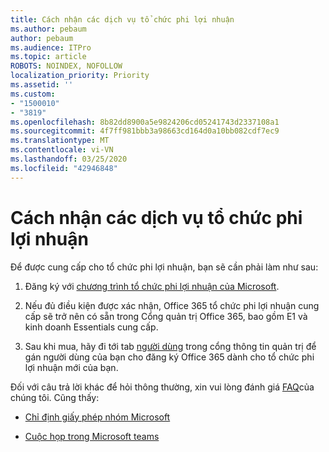```yaml
---
title: Cách nhận các dịch vụ tổ chức phi lợi nhuận
ms.author: pebaum
author: pebaum
ms.audience: ITPro
ms.topic: article
ROBOTS: NOINDEX, NOFOLLOW
localization_priority: Priority
ms.assetid: ''
ms.custom:
- "1500010"
- "3819"
ms.openlocfilehash: 8b82dd8900a5e9824206cd05241743d2337108a1
ms.sourcegitcommit: 4f7ff981bbb3a98663cd164d0a10bb082cdf7ec9
ms.translationtype: MT
ms.contentlocale: vi-VN
ms.lasthandoff: 03/25/2020
ms.locfileid: "42946848"
---
```

# <a name="how-to-get-nonprofit-offers"></a>Cách nhận các dịch vụ tổ chức phi lợi nhuận

Để được cung cấp cho tổ chức phi lợi nhuận, bạn sẽ cần phải làm như sau:

1. Đăng ký với [chương trình tổ chức phi lợi nhuận của Microsoft](https://go.microsoft.com/fwlink/p/?linkid=2008962).

2. Nếu đủ điều kiện được xác nhận, Office 365 tổ chức phi lợi nhuận cung cấp sẽ trở nên có sẵn trong Cổng quản trị Office 365, bao gồm E1 và kinh doanh Essentials cung cấp.

3. Sau khi mua, hãy đi tới tab [người dùng](https://admin.microsoft.com/Adminportal/Home#/users) trong cổng thông tin quản trị để gán người dùng của bạn cho đăng ký Office 365 dành cho tổ chức phi lợi nhuận mới của bạn.

Đối với câu trả lời khác để hỏi thông thường, xin vui lòng đánh giá [FAQ](https://www.microsoft.com/microsoft-365/nonprofit/office-365-nonprofit#coreui-heading-67lnrlz)của chúng tôi. Cũng thấy:

- [Chỉ định giấy phép nhóm Microsoft](https://docs.microsoft.com/MicrosoftTeams/assign-teams-licenses)

- [Cuộc họp trong Microsoft teams](https://docs.microsoft.com/MicrosoftTeams/tutorial-meetings-in-teams)